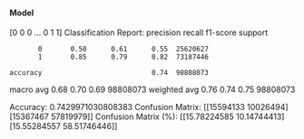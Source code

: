 #### Model
[0 0 0 ... 0 1 1]
Classification Report:
              precision    recall  f1-score   support

           0       0.50      0.61      0.55  25620627
           1       0.85      0.79      0.82  73187446

    accuracy                           0.74  98808073
   macro avg       0.68      0.70      0.69  98808073
weighted avg       0.76      0.74      0.75  98808073

Accuracy: 0.7429971030808383
Confusion Matrix:
[[15594133 10026494]
 [15367467 57819979]]
Confusion Matrix (%):
[[15.78224585 10.14744413]
 [15.55284557 58.51746446]]
